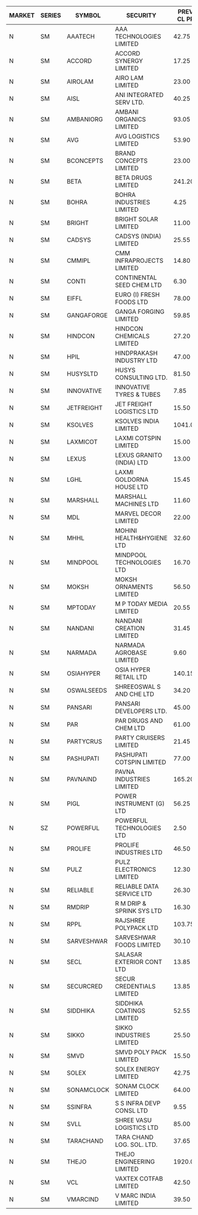 


| MARKET | SERIES | SYMBOL | SECURITY | PREV CL PR | OPEN PRICE | HIGH PRICE | LOW PRICE | CLOSE PRICE | NET TRDVAL | NET TRDQTY | CORP IND | HI 52 WK | LO 52 WK |
| ----- | ----- | ----- | ----- | ----- | ----- | ----- | ----- | ----- | ----- | ----- | ----- | ----- | ----- |
| N | SM | AAATECH | AAA TECHNOLOGIES LIMITED | 42.75 | 44.00 | 44.00 | 42.50 | 42.50 | 259500.00 | 6000 |  | 51.00 | 42.00 |
| N | SM | ACCORD | ACCORD SYNERGY LIMITED | 17.25 | 17.20 | 17.20 | 17.20 | 17.20 | 34400.00 | 2000 |  | 27.00 | 10.25 |
| N | SM | AIROLAM | AIRO LAM LIMITED | 23.00 | 23.10 | 23.50 | 23.05 | 23.50 | 208950.00 | 9000 |  | 36.00 | 17.35 |
| N | SM | AISL | ANI INTEGRATED SERV LTD. | 40.25 | 40.25 | 41.75 | 38.25 | 41.00 | 1017960.00 | 25200 |  | 44.40 | 14.80 |
| N | SM | AMBANIORG | AMBANI ORGANICS LIMITED | 93.05 | 97.95 | 99.95 | 94.10 | 94.25 | 1533600.00 | 16000 |  | 99.95 | 42.35 |
| N | SM | AVG | AVG LOGISTICS LIMITED | 53.90 | 53.90 | 53.90 | 53.90 | 53.90 | 258720.00 | 4800 |  | 65.50 | 26.70 |
| N | SM | BCONCEPTS | BRAND CONCEPTS LIMITED | 23.00 | 24.15 | 24.15 | 24.15 | 24.15 | 72450.00 | 3000 |  | 32.05 | 13.70 |
| N | SM | BETA | BETA DRUGS LIMITED | 241.20 | 253.25 | 253.25 | 253.25 | 253.25 | 1823400.00 | 7200 |  | 253.25 | 43.30 |
| N | SM | BOHRA | BOHRA INDUSTRIES LIMITED | 4.25 | 4.45 | 4.45 | 4.45 | 4.45 | 26700.00 | 6000 |  | 4.45 | .95 |
| N | SM | BRIGHT | BRIGHT SOLAR LIMITED | 11.00 | 10.05 | 10.20 | 10.05 | 10.10 | 90900.00 | 9000 |  | 15.55 | 4.70 |
| N | SM | CADSYS | CADSYS (INDIA) LIMITED | 25.55 | 26.80 | 26.80 | 26.80 | 26.80 | 160800.00 | 6000 |  | 26.80 | 17.90 |
| N | SM | CMMIPL | CMM INFRAPROJECTS LIMITED | 14.80 | 15.50 | 15.50 | 15.50 | 15.50 | 46500.00 | 3000 |  | 15.50 | 2.25 |
| N | SM | CONTI | CONTINENTAL SEED CHEM LTD | 6.30 | 6.60 | 6.60 | 6.60 | 6.60 | 43995.60 | 6666 |  | 19.05 | 5.20 |
| N | SM | EIFFL | EURO (I) FRESH FOODS LTD | 78.00 | 80.00 | 80.00 | 80.00 | 80.00 | 64000.00 | 800 |  | 129.40 | 64.80 |
| N | SM | GANGAFORGE | GANGA FORGING LIMITED | 59.85 | 60.40 | 61.10 | 60.40 | 60.85 | 2915200.00 | 48000 |  | 61.10 | 9.50 |
| N | SM | HINDCON | HINDCON CHEMICALS LIMITED | 27.20 | 27.05 | 28.45 | 27.05 | 28.35 | 1012400.00 | 36000 |  | 28.45 | 8.25 |
| N | SM | HPIL | HINDPRAKASH INDUSTRY LTD | 47.00 | 47.00 | 47.25 | 47.00 | 47.25 | 282750.00 | 6000 |  | 47.25 | 41.50 |
| N | SM | HUSYSLTD | HUSYS CONSULTING LTD. | 81.50 | 81.50 | 81.50 | 81.50 | 81.50 | 326000.00 | 4000 |  | 131.85 | 20.50 |
| N | SM | INNOVATIVE | INNOVATIVE TYRES & TUBES | 7.85 | 7.95 | 7.95 | 7.65 | 7.65 | 70500.00 | 9000 |  | 10.35 | 5.65 |
| N | SM | JETFREIGHT | JET FREIGHT LOGISTICS LTD | 15.50 | 16.00 | 16.00 | 14.75 | 15.50 | 185000.00 | 12000 |  | 21.60 | 11.90 |
| N | SM | KSOLVES | KSOLVES INDIA LIMITED | 1041.00 | 1049.80 | 1049.80 | 1020.10 | 1029.30 | 5572140.00 | 5400 |  | 1068.80 | 102.05 |
| N | SM | LAXMICOT | LAXMI COTSPIN LIMITED | 15.00 | 15.90 | 16.50 | 15.25 | 16.50 | 1465500.00 | 90000 |  | 16.50 | 6.40 |
| N | SM | LEXUS | LEXUS GRANITO (INDIA) LTD | 13.00 | 12.35 | 12.95 | 12.35 | 12.95 | 37700.00 | 3000 |  | 22.50 | 5.20 |
| N | SM | LGHL | LAXMI GOLDORNA HOUSE LTD | 15.45 | 14.70 | 14.70 | 14.70 | 14.70 | 117600.00 | 8000 |  | 21.50 | 12.50 |
| N | SM | MARSHALL | MARSHALL MACHINES LTD | 11.60 | 12.00 | 12.15 | 12.00 | 12.15 | 145350.00 | 12000 |  | 15.50 | 4.85 |
| N | SM | MDL | MARVEL DECOR LIMITED | 22.00 | 23.10 | 23.10 | 23.10 | 23.10 | 1016400.00 | 44000 |  | 27.30 | 16.50 |
| N | SM | MHHL | MOHINI HEALTH&HYGIENE LTD | 32.60 | 34.20 | 34.20 | 34.20 | 34.20 | 205200.00 | 6000 |  | 34.20 | 11.80 |
| N | SM | MINDPOOL | MINDPOOL TECHNOLOGIES LTD | 16.70 | 16.70 | 16.70 | 16.70 | 16.70 | 133600.00 | 8000 |  | 17.25 | 12.00 |
| N | SM | MOKSH | MOKSH ORNAMENTS LIMITED | 56.50 | 57.00 | 58.00 | 56.10 | 56.10 | 1198800.00 | 21000 |  | 67.50 | 21.00 |
| N | SM | MPTODAY | M P TODAY MEDIA LIMITED | 20.55 | 19.75 | 19.75 | 19.75 | 19.75 | 39500.00 | 2000 |  | 23.85 | 9.70 |
| N | SM | NANDANI | NANDANI CREATION LIMITED | 31.45 | 30.95 | 30.95 | 30.00 | 30.00 | 304750.00 | 10000 |  | 31.65 | 7.65 |
| N | SM | NARMADA | NARMADA AGROBASE LIMITED | 9.60 | 9.65 | 9.70 | 9.50 | 9.55 | 1376640.00 | 144000 |  | 16.70 | 9.50 |
| N | SM | OSIAHYPER | OSIA HYPER RETAIL LTD | 140.15 | 145.00 | 145.00 | 145.00 | 145.00 | 232000.00 | 1600 |  | 246.00 | 117.00 |
| N | SM | OSWALSEEDS | SHREEOSWAL S AND CHE LTD | 34.20 | 32.50 | 32.50 | 32.50 | 32.50 | 130000.00 | 4000 |  | 50.45 | 21.80 |
| N | SM | PANSARI | PANSARI DEVELOPERS LTD. | 45.00 | 47.00 | 47.00 | 47.00 | 47.00 | 846000.00 | 18000 |  | 53.00 | 21.90 |
| N | SM | PAR | PAR DRUGS AND CHEM LTD | 61.00 | 61.00 | 61.00 | 61.00 | 61.00 | 244000.00 | 4000 |  | 136.50 | 33.00 |
| N | SM | PARTYCRUS | PARTY CRUISERS LIMITED | 21.45 | 21.00 | 21.00 | 20.40 | 20.55 | 165200.00 | 8000 |  | 39.90 | 16.55 |
| N | SM | PASHUPATI | PASHUPATI COTSPIN LIMITED | 77.00 | 77.00 | 77.00 | 76.50 | 76.50 | 1836800.00 | 24000 |  | 81.00 | 46.00 |
| N | SM | PAVNAIND | PAVNA INDUSTRIES LIMITED | 165.20 | 168.00 | 168.00 | 165.10 | 165.10 | 399480.00 | 2400 |  | 168.50 | 165.05 |
| N | SM | PIGL | POWER INSTRUMENT (G) LTD | 56.25 | 56.20 | 58.45 | 56.20 | 58.45 | 683800.00 | 12000 |  | 61.75 | 8.90 |
| N | SZ | POWERFUL | POWERFUL TECHNOLOGIES LTD | 2.50 | 2.60 | 2.60 | 2.40 | 2.60 | 61000.00 | 24000 |  | 7.55 | 1.90 |
| N | SM | PROLIFE | PROLIFE INDUSTRIES LTD | 46.50 | 48.80 | 48.80 | 48.80 | 48.80 | 146400.00 | 3000 |  | 67.90 | 30.50 |
| N | SM | PULZ | PULZ ELECTRONICS LIMITED | 12.30 | 12.90 | 12.90 | 12.90 | 12.90 | 103200.00 | 8000 |  | 16.65 | 9.70 |
| N | SM | RELIABLE | RELIABLE DATA SERVICE LTD | 26.30 | 26.25 | 26.40 | 26.25 | 26.35 | 695520.00 | 26400 |  | 31.00 | 20.65 |
| N | SM | RMDRIP | R M DRIP & SPRINK SYS LTD | 16.30 | 15.50 | 16.95 | 15.50 | 16.25 | 505100.00 | 32000 |  | 63.00 | 15.50 |
| N | SM | RPPL | RAJSHREE POLYPACK LTD | 103.75 | 106.40 | 108.90 | 103.10 | 108.90 | 1285800.00 | 12000 |  | 121.00 | 47.75 |
| N | SM | SARVESHWAR | SARVESHWAR FOODS LIMITED | 30.10 | 30.60 | 30.60 | 28.65 | 29.30 | 142720.00 | 4800 |  | 37.85 | 9.60 |
| N | SM | SECL | SALASAR EXTERIOR CONT LTD | 13.85 | 14.50 | 14.50 | 14.50 | 14.50 | 43500.00 | 3000 |  | 43.00 | 9.90 |
| N | SM | SECURCRED | SECUR CREDENTIALS LIMITED | 13.85 | 14.50 | 14.50 | 14.05 | 14.50 | 51930.00 | 3600 |  | 24.25 | 12.00 |
| N | SM | SIDDHIKA | SIDDHIKA COATINGS LIMITED | 52.55 | 52.00 | 57.00 | 52.00 | 56.95 | 331900.00 | 6000 |  | 58.00 | 51.00 |
| N | SM | SIKKO | SIKKO INDUSTRIES LIMITED | 25.50 | 25.40 | 25.40 | 25.40 | 25.40 | 203200.00 | 8000 |  | 33.80 | 11.60 |
| N | SM | SMVD | SMVD POLY PACK LIMITED | 15.50 | 16.25 | 16.25 | 16.25 | 16.25 | 65000.00 | 4000 |  | 16.25 | 6.45 |
| N | SM | SOLEX | SOLEX ENERGY LIMITED | 42.75 | 40.70 | 40.70 | 40.65 | 40.65 | 162700.00 | 4000 |  | 59.20 | 20.15 |
| N | SM | SONAMCLOCK | SONAM CLOCK LIMITED | 64.00 | 63.00 | 63.00 | 61.00 | 61.00 | 558000.00 | 9000 |  | 66.00 | 37.50 |
| N | SM | SSINFRA | S S INFRA DEVP CONSL LTD | 9.55 | 9.55 | 9.55 | 9.55 | 9.55 | 601650.00 | 63000 |  | 10.20 | 5.65 |
| N | SM | SVLL | SHREE VASU LOGISTICS LTD | 85.00 | 86.00 | 87.50 | 86.00 | 87.50 | 522250.00 | 6000 |  | 104.00 | 76.40 |
| N | SM | TARACHAND | TARA CHAND LOG. SOL. LTD. | 37.65 | 39.40 | 39.50 | 38.00 | 38.05 | 543700.00 | 14000 |  | 42.85 | 26.00 |
| N | SM | THEJO | THEJO ENGINEERING LIMITED | 1920.00 | 1900.00 | 1900.00 | 1852.00 | 1875.00 | 1315500.00 | 700 |  | 2255.00 | 360.15 |
| N | SM | VCL | VAXTEX COTFAB LIMITED | 42.50 | 42.75 | 42.75 | 42.75 | 42.75 | 256500.00 | 6000 |  | 44.95 | 17.00 |
| N | SM | VMARCIND | V MARC INDIA LIMITED | 39.50 | 38.55 | 41.30 | 38.55 | 39.50 | 1547400.00 | 39000 |  | 45.00 | 38.00 |



